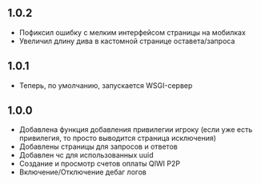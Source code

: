 ## 1.0.2
- Пофиксил ошибку с мелким интерфейсом страницы на мобилках
- Увеличил длину дива в кастомной странице оставета/запроса

## 1.0.1
- Теперь, по умолчанию, запускается WSGI-сервер

## 1.0.0
- Добавлена функция добавления привилегии игроку (если уже есть привилегия, то просто выводится страница исключения)
- Добавлены страницы для запросов и ответов
- Добавлен чс для использованных uuid
- Создание и просмотр счетов оплаты QIWI P2P
- Включение/Отключение дебаг логов